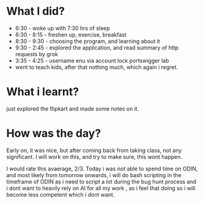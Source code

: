 # What I did?

- 6:30 - woke up with 7:30 hrs of sleep
- 6:30 - 8:15 - freshen up, exercise, breakfast
- 8:30 - 9:30 - choosing the program, and learning about it
- 9:30 - 2:45 - explored the application, and read summary of http requests by grok
- 3:35 - 4:25 - username enu via account lock portswigger lab
- went to teach kids, after that nothing much, which again i regret.

# What i learnt?

just explored the flipkart and made some notes on it.

# How was the day?

Early on, it was nice, but after coming back from taking class, not any significant. 
I will work on this, and try to make sure, this wont happen. 

I would rate this avaerage, 2/3.
Today i was not able to spend time on ODIN, and most likely from tomorrow onwards, i will do bash scripting in the timeframe of ODIN as i need to script a lot during the bug hunt process and i dont want to heavily rely on AI for all my work , as i feel that doing so i will become less competent which i dont want.
